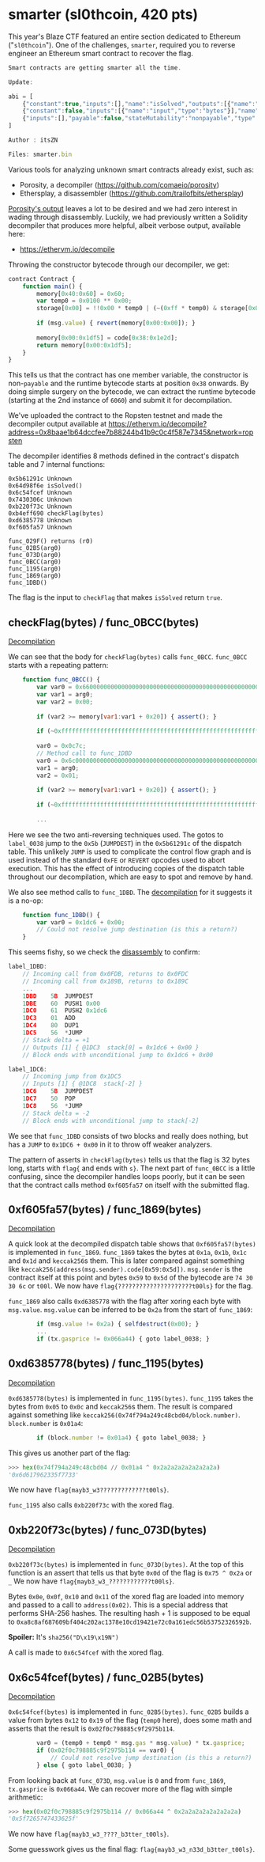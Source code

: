 # smarter (sl0thcoin, 420 pts)
This year's Blaze CTF featured an entire section dedicated to Ethereum ("`sl0thcoin`"). One of the challenges, `smarter`, required you to reverse engineer an Ethereum smart contract to recover the flag.

```js
Smart contracts are getting smarter all the time.

Update:

abi = [
    {"constant":true,"inputs":[],"name":"isSolved","outputs":[{"name":"","type":"bool"}],"payable":false,"stateMutability":"view","type":"function"},
    {"constant":false,"inputs":[{"name":"input","type":"bytes"}],"name":"checkFlag","outputs":[],"payable":true,"stateMutability":"payable","type":"function"},
    {"inputs":[],"payable":false,"stateMutability":"nonpayable","type":"constructor"}
]

Author : itsZN

Files: smarter.bin
```

Various tools for analyzing unknown smart contracts already exist, such as:
* Porosity, a decompiler (https://github.com/comaeio/porosity)
* Ethersplay, a disassembler (https://github.com/trailofbits/ethersplay)

[Porosity's output](./smarter.porosity.dec) leaves a lot to be desired and we had zero interest in wading through disassembly. Luckily, we had previously written a Solidity decompiler that produces more helpful, albeit verbose output, available here:
* https://ethervm.io/decompile

Throwing the constructor bytecode through our decompiler, we get:
```js
contract Contract {
    function main() {
        memory[0x40:0x60] = 0x60;
        var temp0 = 0x0100 ** 0x00;
        storage[0x00] = !!0x00 * temp0 | (~(0xff * temp0) & storage[0x00]);
    
        if (msg.value) { revert(memory[0x00:0x00]); }
    
        memory[0x00:0x1df5] = code[0x38:0x1e2d];
        return memory[0x00:0x1df5];
    }
}
```
This tells us that the contract has one member variable, the constructor is non-`payable` and the runtime bytecode starts at position `0x38` onwards. By doing simple surgery on the bytecode, we can extract the runtime bytecode (starting at the 2nd instance of `6060`) and submit it for decompilation.

We've uploaded the contract to the Ropsten testnet and made the decompiler output available at https://ethervm.io/decompile?address=0x8baae1b64dccfee7b88244b41b9c0c4f587e7345&network=ropsten

The decompiler identifies 8 methods defined in the contract's dispatch table and 7 internal functions:
```
0x5b61291c Unknown
0x64d98f6e isSolved()
0x6c54fcef Unknown
0x7430306c Unknown
0xb220f73c Unknown
0xb4eff690 checkFlag(bytes)
0xd6385778 Unknown
0xf605fa57 Unknown
```
```
func_029F() returns (r0)
func_02B5(arg0)
func_073D(arg0)
func_0BCC(arg0)
func_1195(arg0)
func_1869(arg0)
func_1DBD()
```

The flag is the input to `checkFlag` that makes `isSolved` return `true`.

## checkFlag(bytes) / func_0BCC(bytes)
[Decompilation](https://ethervm.io/decompile?address=0x8baae1b64dccfee7b88244b41b9c0c4f587e7345&network=ropsten#func_0BCC)

We can see that the body for `checkFlag(bytes)` calls `func_0BCC`. `func_0BCC` starts with a repeating pattern:
```js
    function func_0BCC() {
        var var0 = 0x6600000000000000000000000000000000000000000000000000000000000000;
        var var1 = arg0;
        var var2 = 0x00;
    
        if (var2 >= memory[var1:var1 + 0x20]) { assert(); }
    
        if (~0xffffffffffffffffffffffffffffffffffffffffffffffffffffffffffffff & 0x0100000000000000000000000000000000000000000000000000000000000000 * (memory[0x20 + var1 + var2:0x20 + var1 + var2 + 0x20] / 0x0100000000000000000000000000000000000000000000000000000000000000) != var0) { goto label_0038; }
        
        var0 = 0x0c7c;
        // Method call to func_1DBD
        var0 = 0x6c00000000000000000000000000000000000000000000000000000000000000;
        var1 = arg0;
        var2 = 0x01;
    
        if (var2 >= memory[var1:var1 + 0x20]) { assert(); }
    
        if (~0xffffffffffffffffffffffffffffffffffffffffffffffffffffffffffffff & 0x0100000000000000000000000000000000000000000000000000000000000000 * (memory[0x20 + var1 + var2:0x20 + var1 + var2 + 0x20] / 0x0100000000000000000000000000000000000000000000000000000000000000) != var0) { goto label_0038; }
    
        ...
```
Here we see the two anti-reversing techniques used. The gotos to `label_0038` jump to the `0x5b` (`JUMPDEST`) in the `0x5b61291c` of the dispatch table. This unlikely `JUMP` is used to complicate the control flow graph and is used instead of the standard `0xFE` or `REVERT` opcodes used to abort execution. This has the effect of introducing copies of the dispatch table throughout our decompilation, which are easy to spot and remove by hand.

We also see method calls to `func_1DBD`. The [decompilation](https://ethervm.io/decompile?address=0x8baae1b64dccfee7b88244b41b9c0c4f587e7345&network=ropsten#func_1DBD) for it suggests it is a no-op:
```js
    function func_1DBD() {
        var var0 = 0x1dc6 + 0x00;
        // Could not resolve jump destination (is this a return?)
    }
```
This seems fishy, so we check the [disassembly](https://ethervm.io/decompile?address=0x8baae1b64dccfee7b88244b41b9c0c4f587e7345&network=ropsten#1DBD) to confirm:
```js
label_1DBD:
	// Incoming call from 0x0FDB, returns to 0x0FDC
	// Incoming call from 0x189B, returns to 0x189C
	...
	1DBD    5B  JUMPDEST
	1DBE    60  PUSH1 0x00
	1DC0    61  PUSH2 0x1dc6
	1DC3    01  ADD
	1DC4    80  DUP1
	1DC5    56  *JUMP
	// Stack delta = +1
	// Outputs [1] { @1DC3  stack[0] = 0x1dc6 + 0x00 }
	// Block ends with unconditional jump to 0x1dc6 + 0x00

label_1DC6:
	// Incoming jump from 0x1DC5
	// Inputs [1] { @1DC8  stack[-2] }
	1DC6    5B  JUMPDEST
	1DC7    50  POP
	1DC8    56  *JUMP
	// Stack delta = -2
	// Block ends with unconditional jump to stack[-2]
```
We see that `func_1DBD` consists of two blocks and really does nothing, but has a `JUMP` to `0x1DC6 + 0x00` in it to throw off weaker analyzers.

The pattern of asserts in `checkFlag(bytes)` tells us that the flag is 32 bytes long, starts with `flag{` and ends with `s}`. The next part of `func_0BCC` is a little confusing, since the decompiler handles loops poorly, but it can be seen that the contract calls method `0xf605fa57` on itself with the submitted flag.

## 0xf605fa57(bytes) / func_1869(bytes)
[Decompilation](https://ethervm.io/decompile?address=0x8baae1b64dccfee7b88244b41b9c0c4f587e7345&network=ropsten#func_1869)

A quick look at the decompiled dispatch table shows that `0xf605fa57(bytes)` is implemented in `func_1869`.
`func_1869` takes the bytes at `0x1a`, `0x1b`, `0x1c` and `0x1d` and `keccak256`s them. 
This is later compared against something like `keccak256(address(msg.sender).code[0x59:0x5d])`. `msg.sender` is the contract itself at this point and bytes `0x59` to `0x5d` of the bytecode are `74 30 30 6c` or `t00l`.
We now have `flag{?????????????????????t00ls}` for the flag.

`func_1869` also calls `0xd6385778` with the flag after xoring each byte with `msg.value`. `msg.value` can be inferred to be `0x2a` from the start of `func_1869`:
```js
        if (msg.value != 0x2a) { selfdestruct(0x00); }
        ...
        if (tx.gasprice != 0x066a44) { goto label_0038; }
```

## 0xd6385778(bytes) / func_1195(bytes)
[Decompilation](https://ethervm.io/decompile?address=0x8baae1b64dccfee7b88244b41b9c0c4f587e7345&network=ropsten#func_1195)

`0xd6385778(bytes)` is implemented in `func_1195(bytes)`.
`func_1195` takes the bytes from `0x05` to `0x0c` and `keccak256`s them. The result is compared against something like `keccak256(0x74f794a249c48cbd04/block.number)`. `block.number` is `0x01a4`:
```js
        if (block.number != 0x01a4) { goto label_0038; }
```
This gives us another part of the flag:
```python
>>> hex(0x74f794a249c48cbd04 // 0x01a4 ^ 0x2a2a2a2a2a2a2a2a)
'0x6d617962335f7733'
```
We now have `flag{mayb3_w3?????????????t00ls}`.

`func_1195` also calls `0xb220f73c` with the xored flag.

## 0xb220f73c(bytes) / func_073D(bytes)
[Decompilation](https://ethervm.io/decompile?address=0x8baae1b64dccfee7b88244b41b9c0c4f587e7345&network=ropsten#func_073D)

`0xb220f73c(bytes)` is implemented in `func_073D(bytes)`.
At the top of this function is an assert that tells us that byte `0x0d` of the flag is `0x75 ^ 0x2a` or `_`
We now have `flag{mayb3_w3_????????????t00ls}`.

Bytes `0x0e`, `0x0f`, `0x10` and `0x11` of the xored flag are loaded into memory and passed to a call to `address(0x02)`. This is a special address that performs SHA-256 hashes. The resulting hash + 1 is supposed to be equal to `0xa8c8af687609bf404c202ac1378e10cd19421e72c0a161edc56b53752326592b`.

**Spoiler:** It's `sha256("D\x19\x19N")`

A call is made to `0x6c54fcef` with the xored flag.

## 0x6c54fcef(bytes) / func_02B5(bytes)
[Decompilation](https://ethervm.io/decompile?address=0x8baae1b64dccfee7b88244b41b9c0c4f587e7345&network=ropsten#func_02B5)

`0x6c54fcef(bytes)` is implemented in `func_02B5(bytes)`.
`func_02B5` builds a value from bytes `0x12` to `0x19` of the flag (`temp0` here), does some math and asserts that the result is `0x02f0c798885c9f2975b114`.
```js
        var0 = (temp0 + temp0 * msg.gas * msg.value) * tx.gasprice;
        if (0x02f0c798885c9f2975b114 == var0) {
            // Could not resolve jump destination (is this a return?)
        } else { goto label_0038; }
```
From looking back at `func_073D`, `msg.value` is `0` and from `func_1869`, `tx.gasprice` is `0x066a44`.
We can recover more of the flag with simple arithmetic:
```python
>>> hex(0x02f0c798885c9f2975b114 // 0x066a44 ^ 0x2a2a2a2a2a2a2a2a)
'0x5f7265747433625f'
```
We now have `flag{mayb3_w3_????_b3tter_t00ls}`.

Some guesswork gives us the final flag: `flag{mayb3_w3_n33d_b3tter_t00ls}`.
